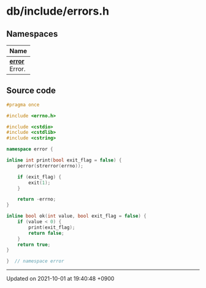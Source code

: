 

# db/include/errors.h



## Namespaces

| Name           |
| -------------- |
| **[error](/Namespaces/error)** <br>Error.  |




## Source code

```cpp
#pragma once

#include <errno.h>

#include <cstdio>
#include <cstdlib>
#include <cstring>

namespace error {

inline int print(bool exit_flag = false) {
    perror(strerror(errno));

    if (exit_flag) {
        exit(1);
    }

    return -errno;
}

inline bool ok(int value, bool exit_flag = false) {
    if (value < 0) {
        print(exit_flag);
        return false;
    }
    return true;
}

}  // namespace error
```


-------------------------------

Updated on 2021-10-01 at 19:40:48 +0900
